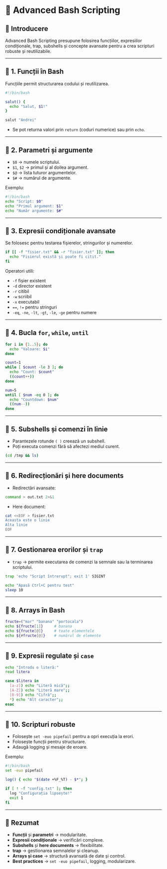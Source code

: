 # 📘 Advanced Bash Scripting

## 🔹 Introducere
Advanced Bash Scripting presupune folosirea funcțiilor, expresiilor condiționale, trap, subshells și concepte avansate pentru a crea scripturi robuste și reutilizabile.

---

## 🔹 1. Funcții în Bash
Funcțiile permit structurarea codului și reutilizarea.

```bash
#!/bin/bash

salut() {
  echo "Salut, $1!"
}

salut "Andrei"
```

- Se pot returna valori prin `return` (coduri numerice) sau prin `echo`.

---

## 🔹 2. Parametri și argumente
- `$0` → numele scriptului.  
- `$1`, `$2` → primul și al doilea argument.  
- `$@` → lista tuturor argumentelor.  
- `$#` → numărul de argumente.  

Exemplu:
```bash
#!/bin/bash
echo "Script: $0"
echo "Primul argument: $1"
echo "Număr argumente: $#"
```

---

## 🔹 3. Expresii condiționale avansate
Se folosesc pentru testarea fișierelor, stringurilor și numerelor.

```bash
if [[ -f "fisier.txt" && -r "fisier.txt" ]]; then
  echo "Fisierul există și poate fi citit."
fi
```

Operatori utili:  
- `-f` fișier existent  
- `-d` director existent  
- `-r` citibil  
- `-w` scriibil  
- `-x` executabil  
- `==`, `!=` pentru stringuri  
- `-eq`, `-ne`, `-lt`, `-gt`, `-le`, `-ge` pentru numere  

---

## 🔹 4. Bucla `for`, `while`, `until`
```bash
for i in {1..5}; do
  echo "Valoare: $i"
done

count=1
while [ $count -le 3 ]; do
  echo "Count: $count"
  ((count++))
done

num=5
until [ $num -eq 0 ]; do
  echo "Countdown: $num"
  ((num--))
done
```

---

## 🔹 5. Subshells și comenzi în linie
- Parantezele rotunde `( )` creează un subshell.  
- Poți executa comenzi fără să afectezi mediul curent.

```bash
(cd /tmp && ls)
```

---

## 🔹 6. Redirecționări și here documents
- Redirectări avansate:
```bash
command > out.txt 2>&1
```

- Here document:
```bash
cat <<EOF > fisier.txt
Aceasta este o linie
Alta linie
EOF
```

---

## 🔹 7. Gestionarea erorilor și `trap`
- `trap` → permite executarea de comenzi la semnale sau la terminarea scriptului.

```bash
trap 'echo "Script întrerupt"; exit 1' SIGINT

echo "Apasă Ctrl+C pentru test"
sleep 10
```

---

## 🔹 8. Arrays în Bash
```bash
fructe=("mar" "banana" "portocala")
echo ${fructe[1]}     # banana
echo ${fructe[@]}     # toate elementele
echo ${#fructe[@]}    # numărul de elemente
```

---

## 🔹 9. Expresii regulate și `case`
```bash
echo "Introdu o literă:"
read litera

case $litera in
  [a-z]) echo "Literă mică";;
  [A-Z]) echo "Literă mare";;
  [0-9]) echo "Cifră";;
  *) echo "Alt caracter";;
esac
```

---

## 🔹 10. Scripturi robuste
- Folosește `set -euo pipefail` pentru a opri execuția la erori.  
- Folosește funcții pentru structurare.  
- Adaugă logging și mesaje de eroare.  

Exemplu:
```bash
#!/bin/bash
set -euo pipefail

log() { echo "$(date +%F_%T) - $*"; }

if [ ! -f "config.txt" ]; then
  log "Configurația lipsește!"
  exit 1
fi
```

---

## 🔹 Rezumat
- **Funcții** și **parametri** → modularitate.  
- **Expresii condiționale** → verificări complexe.  
- **Subshells** și **here documents** → flexibilitate.  
- **trap** → gestionarea semnalelor și cleanup.  
- **Arrays și case** → structură avansată de date și control.  
- **Best practices** → `set -euo pipefail`, logging, modularizare.

